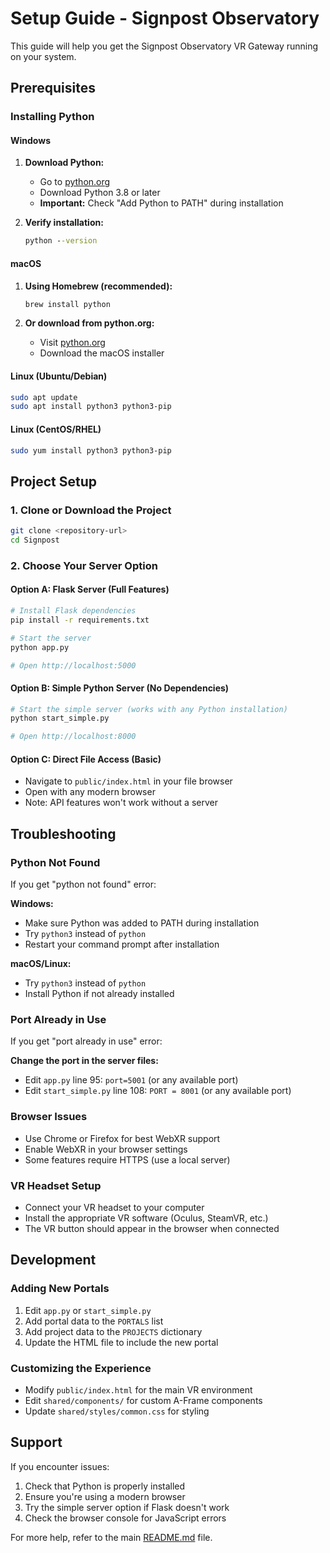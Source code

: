 # Setup Guide - Signpost Observatory

This guide will help you get the Signpost Observatory VR Gateway running on your system.

## Prerequisites

### Installing Python

#### Windows
1. **Download Python:**
   - Go to [python.org](https://www.python.org/downloads/)
   - Download Python 3.8 or later
   - **Important:** Check "Add Python to PATH" during installation

2. **Verify installation:**
   ```cmd
   python --version
   ```

#### macOS
1. **Using Homebrew (recommended):**
   ```bash
   brew install python
   ```

2. **Or download from python.org:**
   - Visit [python.org](https://www.python.org/downloads/)
   - Download the macOS installer

#### Linux (Ubuntu/Debian)
```bash
sudo apt update
sudo apt install python3 python3-pip
```

#### Linux (CentOS/RHEL)
```bash
sudo yum install python3 python3-pip
```

## Project Setup

### 1. Clone or Download the Project
```bash
git clone <repository-url>
cd Signpost
```

### 2. Choose Your Server Option

#### Option A: Flask Server (Full Features)
```bash
# Install Flask dependencies
pip install -r requirements.txt

# Start the server
python app.py

# Open http://localhost:5000
```

#### Option B: Simple Python Server (No Dependencies)
```bash
# Start the simple server (works with any Python installation)
python start_simple.py

# Open http://localhost:8000
```

#### Option C: Direct File Access (Basic)
- Navigate to `public/index.html` in your file browser
- Open with any modern browser
- Note: API features won't work without a server

## Troubleshooting

### Python Not Found
If you get "python not found" error:

**Windows:**
- Make sure Python was added to PATH during installation
- Try `python3` instead of `python`
- Restart your command prompt after installation

**macOS/Linux:**
- Try `python3` instead of `python`
- Install Python if not already installed

### Port Already in Use
If you get "port already in use" error:

**Change the port in the server files:**
- Edit `app.py` line 95: `port=5001` (or any available port)
- Edit `start_simple.py` line 108: `PORT = 8001` (or any available port)

### Browser Issues
- Use Chrome or Firefox for best WebXR support
- Enable WebXR in your browser settings
- Some features require HTTPS (use a local server)

### VR Headset Setup
- Connect your VR headset to your computer
- Install the appropriate VR software (Oculus, SteamVR, etc.)
- The VR button should appear in the browser when connected

## Development

### Adding New Portals
1. Edit `app.py` or `start_simple.py`
2. Add portal data to the `PORTALS` list
3. Add project data to the `PROJECTS` dictionary
4. Update the HTML file to include the new portal

### Customizing the Experience
- Modify `public/index.html` for the main VR environment
- Edit `shared/components/` for custom A-Frame components
- Update `shared/styles/common.css` for styling

## Support

If you encounter issues:
1. Check that Python is properly installed
2. Ensure you're using a modern browser
3. Try the simple server option if Flask doesn't work
4. Check the browser console for JavaScript errors

For more help, refer to the main [README.md](README.md) file. 